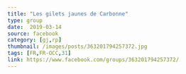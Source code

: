 ```yaml
---
title: "Les gilets jaunes de Carbonne"
type: group
date:  2019-03-14
source: facebook
category: [gj,rp]
thumbnail: /images/posts/363201794257372.jpg
tags: [FR,FR-OCC,31]
link: https://www.facebook.com/groups/363201794257372/
---
```

